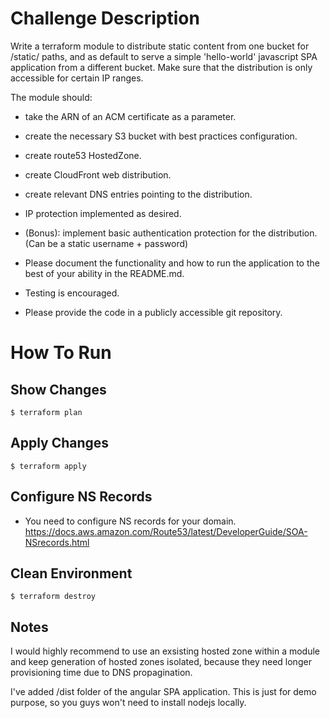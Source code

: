 # Challenge Description

Write a terraform module to distribute static content from one bucket for /static/ paths, and as default to serve a simple 'hello-world' javascript SPA application from a different bucket. Make sure that the distribution is only accessible for certain IP ranges.

The module should:
- take the ARN of an ACM certificate as a parameter.
- create the necessary S3 bucket with best practices configuration.
- create route53 HostedZone.
- create CloudFront web distribution.
- create relevant DNS entries pointing to the distribution.
- IP protection implemented as desired.
- (Bonus): implement basic authentication protection for the distribution. (Can be a static username + password)

- Please document the functionality and how to run the application to the best of your ability in the README.md.
- Testing is encouraged.
- Please provide the code in a publicly accessible git repository.


# How To Run

## Show Changes
`$ terraform plan` 

## Apply Changes
`$ terraform apply`

## Configure NS Records
- You need to configure NS records for your domain. 
https://docs.aws.amazon.com/Route53/latest/DeveloperGuide/SOA-NSrecords.html


## Clean Environment
`$ terraform destroy`

## Notes
I would highly recommend to use an exsisting hosted zone within a module and keep generation of hosted zones isolated, because they need longer provisioning time due to DNS propagination.

I've added /dist folder of the angular SPA application. This is just for demo purpose, so you guys won't need to install nodejs locally.